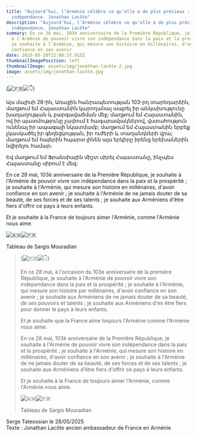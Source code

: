 ```yaml
---
title: "Aujourd’hui, l’Arménie célèbre ce qu’elle a de plus précieux : son
  indépendance. Jonathan Lacôte"
description: "Aujourd’hui, l’Arménie célèbre ce qu’elle a de plus précieux : son
  indépendance. Jonathan Lacôte"
summary: En ce 28 mai, 103è anniversaire de la Première République, je souhaite
  à l'Arménie de pouvoir vivre son indépendance dans la paix et la prospérité ;
  je souhaite à l'Arménie, qui mesure son histoire en millénaires, d'avoir
  confiance en son avenir
date: 2025-05-28T22:08:37.915Z
thumbnailImagePosition: left
thumbnailImage: assets/img/jonathan-lacôte-2.jpg
image: assets/img/jonathan-lacôte.jpg
---
```

<!--StartFragment-->

(![🇫🇷](https://static.xx.fbcdn.net/images/emoji.php/v9/t74/1/16/1f1eb_1f1f7.png)![👇](https://static.xx.fbcdn.net/images/emoji.php/v9/t4f/1/16/1f447.png))

Այս մայիսի 28-ին, Առաջին հանրապետության 103-րդ տարեդարձին, մաղթում եմ Հայաստանին կարողանալ ապրել իր անկախությունը խաղաղության և բարգավաճման մեջ; մաղթում եմ [](<>)Հայաստանին, ով իր պատմությունը չափում է հազարամյակներով, վստահություն ունենալ իր ապագայի նկատմամբ; մաղթում եմ Հայաստանին երբեք չկասկածել իր գեղեցկության, իր ուժերի և տաղանդների վրա; մաղթում եմ հայերին հպարտ լինեն այս երկիրը իրենց երեխաներին նվիրելու համար։

Եվ մաղթում եմ Ֆրանսիային միշտ սիրել Հայաստանը, ինչպես Հայաստանը սիրում է մեզ:

En ce 28 mai, 103è anniversaire de la Première République, je souhaite à l'Arménie de pouvoir vivre son indépendance dans la paix et la prospérité ; je souhaite à l'Arménie, qui mesure son histoire en millénaires, d'avoir confiance en son avenir ; je souhaite à l'Arménie de ne jamais douter de sa beauté, de ses forces et de ses talents ; je souhaite aux Arméniens d'être fiers d'offrir ce pays à leurs enfants.

Et je souhaite à la France de toujours aimer l'Arménie, comme l'Arménie nous aime.

![🇦🇲](https://static.xx.fbcdn.net/images/emoji.php/v9/tc3/1/16/1f1e6_1f1f2.png)![🇫🇷](https://static.xx.fbcdn.net/images/emoji.php/v9/t74/1/16/1f1eb_1f1f7.png)

Tableau de Sargis Mouradian

> (![🇫🇷](https://static.xx.fbcdn.net/images/emoji.php/v9/t74/1/16/1f1eb_1f1f7.png)![👇](https://static.xx.fbcdn.net/images/emoji.php/v9/t4f/1/16/1f447.png))
>
> En ce 28 mai, à l'occasion du 103e anniversaire de la première République, je souhaite à l'Arménie de pouvoir vivre son indépendance dans la paix et la prospérité [](<>); je souhaite à l'Arménie, qui mesure son histoire par millénaires, d'avoir confiance en son avenir ; je souhaite aux Arméniens de ne jamais douter de sa beauté, de ses pouvoirs et talents ; je souhaite aux Arméniens d'en être fiers pour donner le pays à leurs enfants.
>
> Et je souhaite que la France aime toujours l'Arménie comme l'Arménie nous aime.
>
> En ce 28 mai, 103è anniversaire de la Première République, je souhaite à l'Arménie de pouvoir vivre son indépendance dans la paix et la prospérité ; je souhaite à l'Arménie, qui mesure son histoire en millénaires, d'avoir confiance en son avenir ; je souhaite à l'Arménie de ne jamais douter de sa beauté, de ses forces et de ses talents ; je souhaite aux Arméniens d'être fiers d'offrir ce pays à leurs enfants.
>
> Et je souhaite à la France de toujours aimer l'Arménie, comme l'Arménie nous aime.
>
> ![🇦🇲](https://static.xx.fbcdn.net/images/emoji.php/v9/tc3/1/16/1f1e6_1f1f2.png)![🇫🇷](https://static.xx.fbcdn.net/images/emoji.php/v9/t74/1/16/1f1eb_1f1f7.png)
>
> Tableau de Sargis Mouradian

S﻿erge Tateossian le 28/05/2025     \
Texte : Jonathan Lacôte ancien ambassadeur de France en Arménie